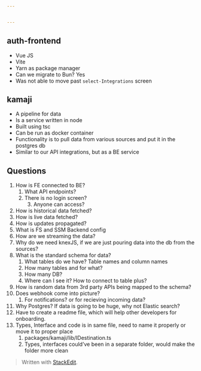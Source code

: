 ```yaml
---


---
```


<h2 id="auth-frontend">auth-frontend</h2>
<ul>
<li>Vue JS</li>
<li>Vite</li>
<li>Yarn as package manager</li>
<li>Can we migrate to Bun? Yes</li>
<li>Was not able to move past <code>select-Integrations</code> screen</li>
</ul>
<h2 id="kamaji">kamaji</h2>
<ul>
<li>A pipeline for data</li>
<li>Is a service written in node</li>
<li>Built using tsc</li>
<li>Can be run as docker container</li>
<li>Functionality is to pull data from various sources and put it in the postgres db</li>
<li>Similar to our API integrations, but as a BE service</li>
</ul>
<h2 id="questions">Questions</h2>
<ol>
<li>How is FE connected to BE?
<ol>
<li>What API endpoints?</li>
<li>There is no login screen?
<ol start="3">
<li>Anyone can access?</li>
</ol>
</li>
</ol>
</li>
<li>How is historical data fetched?</li>
<li>How is live data fetched?</li>
<li>How is updates propagated?</li>
<li>What is FS and SSM Backend config</li>
<li>How are we streaming the data?</li>
<li>Why do we need knexJS, if we are just pouring data into the db from the sources?</li>
<li>What is the standard schema for data?
<ol>
<li>What tables do we have? Table names and column names</li>
<li>How many tables and for what?</li>
<li>How many DB?</li>
<li>Where can I see it? How to connect to table plus?</li>
</ol>
</li>
<li>How is random data from 3rd party APIs being mapped to the schema?</li>
<li>Does webhook come into picture?
<ol>
<li>For notifications? or for recieving incoming data?</li>
</ol>
</li>
<li>Why Postgres? If data is going to be huge, why not Elastic search?</li>
<li>Have to create a readme file, which will help other developers for onboarding.</li>
<li>Types, Interface and code is in same file, need to name it properly or move it to proper place
<ol>
<li>packages/kamaji/lib/IDestination.ts</li>
<li>Types, interfaces could’ve been in a separate folder, would make the folder more clean</li>
</ol>
</li>
</ol>
<blockquote>
<p>Written with <a href="https://stackedit.io/">StackEdit</a>.</p>
</blockquote>

